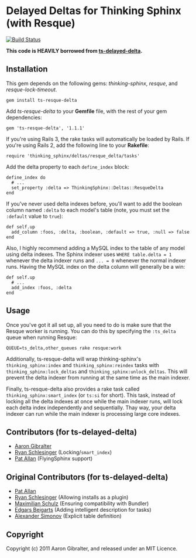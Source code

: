 Delayed Deltas for Thinking Sphinx (with Resque)
================================================
[![Build Status](https://secure.travis-ci.org/agibralter/ts-resque-delta.png?branch=master)](http://travis-ci.org/agibralter/ts-resque-delta)

**This code is HEAVILY borrowed from
[ts-delayed-delta](https://github.com/freelancing-god/ts-delayed-delta).**

Installation
------------
This gem depends on the following gems: _thinking-sphinx_, _resque_, and
_resque-lock-timeout_.

    gem install ts-resque-delta

Add _ts-resque-delta_ to your **Gemfile** file, with the rest of your gem
dependencies:

    gem 'ts-resque-delta', '1.1.1'

If you're using Rails 3, the rake tasks will automatically be loaded by Rails.
If you're using Rails 2, add the following line to your **Rakefile**:

    require 'thinking_sphinx/deltas/resque_delta/tasks'

Add the delta property to each `define_index` block:

    define_index do
      # ...
      set_property :delta => ThinkingSphinx::Deltas::ResqueDelta
    end

If you've never used delta indexes before, you'll want to add the boolean
column named `:delta` to each model's table (note, you must set the `:default`
value to `true`):

    def self.up
      add_column :foos, :delta, :boolean, :default => true, :null => false
    end

Also, I highly recommend adding a MySQL index to the table of any model using
delta indexes. The Sphinx indexer uses `WHERE table.delta = 1` whenever the
delta indexer runs and `... = 0` whenever the normal indexer runs. Having the
MySQL index on the delta column will generally be a win:

    def self.up
      # ...
      add_index :foos, :delta
    end

Usage
-----
Once you've got it all set up, all you need to do is make sure that the Resque
worker is running. You can do this by specifying the `:ts_delta` queue when
running Resque:

    QUEUE=ts_delta,other_queues rake resque:work

Additionally, ts-resque-delta will wrap thinking-sphinx's
`thinking_sphinx:index` and `thinking_sphinx:reindex` tasks with
`thinking_sphinx:lock_deltas` and `thinking_sphinx:unlock_deltas`. This will
prevent the delta indexer from running at the same time as the main indexer.

Finally, ts-resque-delta also provides a rake task called
`thinking_sphinx:smart_index` (or `ts:si` for short). This task, instead of
locking all the delta indexes at once while the main indexer runs, will lock
each delta index independently and sequentially. Thay way, your delta indexer
can run while the main indexer is processing large core indexes.

Contributors (for ts-delayed-delta)
-----------------------------------
* [Aaron Gibralter](https://github.com/agibralter)
* [Ryan Schlesinger](https://github.com/ryansch) (Locking/`smart_index`)
* [Pat Allan](https://github.com/freelancing-god) (FlyingSphinx support)

Original Contributors (for ts-delayed-delta)
--------------------------------------------
* [Pat Allan](https://github.com/freelancing-god)
* [Ryan Schlesinger](https://github.com/ryansch) (Allowing installs as a plugin)
* [Maximilian Schulz](https://max.jungeelite.de) (Ensuring compatibility with Bundler)
* [Edgars Beigarts](https://github.com/ebeigarts) (Adding intelligent description for tasks)
* [Alexander Simonov](https://simonov.me/) (Explicit table definition)

Copyright
---------
Copyright (c) 2011 Aaron Gibralter, and released under an MIT Licence.
